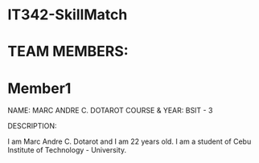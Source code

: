 # IT342-SkillMatch

# TEAM MEMBERS:

# Member1

NAME: MARC ANDRE C. DOTAROT
COURSE & YEAR: BSIT - 3

DESCRIPTION:

I am Marc Andre C. Dotarot and I am 22 years old. I am a student of Cebu Institute of Technology - University. 